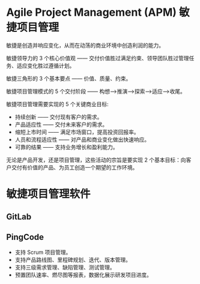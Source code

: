 # Agile Project Management (APM) 敏捷项目管理

敏捷是创造并响应变化，从而在动荡的商业环境中创造利润的能力。

敏捷领导力的 3 个核心价值观 —— 交付价值胜过满足约束、领导团队胜过管理任务、适应变化胜过遵循计划。

敏捷三角形的 3 个基本要点 —— 价值、质量、约束。

敏捷项目管理模式的 5 个交付阶段 —— 构想-->推演-->探索-->适应-->收尾。

敏捷项目管理需要实现的 5 个关键商业目标:

- 持续创新 —— 交付现有客户的需求。
- 产品适应性 —— 交付未来客户的需求。
- 缩短上市时间 —— 满足市场窗口，提高投资回报率。
- 人员和流程适应性 —— 对产品和商业变化做出快速响应。
- 可靠的结果 —— 支持业务增长和盈利能力。

无论是产品开发，还是项目管理，这些活动的宗旨是要实现 2 个基本目标：向客户交付有价值的产品、为员工创造一个期望的工作环境。



# 敏捷项目管理软件

## GitLab



## PingCode

- 支持 Scrum 项目管理。
- 支持产品路线图、里程碑规划、迭代、版本管理。
- 支持三级需求管理、缺陷管理、测试管理。
- 预置团队速率、燃尽图等报表，数据化展示研发项目进度。
